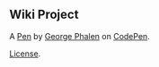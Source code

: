Wiki Project
------------


A [Pen](http://codepen.io/gphalen/pen/aNjEJR) by [George Phalen](http://codepen.io/gphalen) on [CodePen](http://codepen.io/).

[License](http://codepen.io/gphalen/pen/aNjEJR/license).